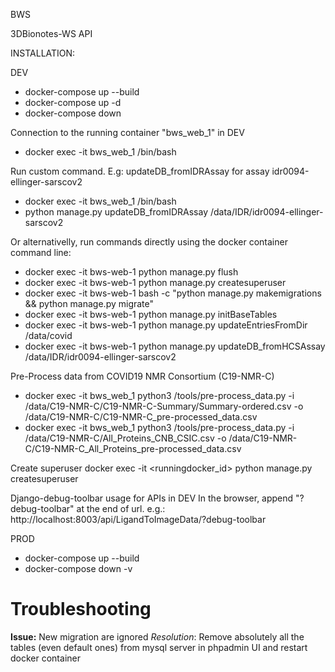 BWS

3DBionotes-WS API

INSTALLATION:

DEV
- docker-compose up --build
- docker-compose up -d
- docker-compose down

 Connection to the running container "bws_web_1" in DEV
- docker exec -it bws_web_1 /bin/bash

Run custom command. E.g: updateDB_fromIDRAssay for assay idr0094-ellinger-sarscov2
- docker exec -it bws_web_1 /bin/bash
- python manage.py updateDB_fromIDRAssay /data/IDR/idr0094-ellinger-sarscov2

Or alternativelly, run commands directly using the docker container command line:
- docker exec -it bws-web-1 python manage.py flush
- docker exec -it bws-web-1 python manage.py createsuperuser
- docker exec -it bws-web-1 bash -c "python manage.py makemigrations && python manage.py migrate"
- docker exec -it bws-web-1 python manage.py initBaseTables
- docker exec -it bws-web-1 python manage.py updateEntriesFromDir /data/covid
- docker exec -it bws-web-1 python manage.py updateDB_fromHCSAssay /data/IDR/idr0094-ellinger-sarscov2


Pre-Process data from COVID19 NMR Consortium (C19-NMR-C)
- docker exec -it bws_web_1 python3 /tools/pre-process_data.py -i /data/C19-NMR-C/C19-NMR-C-Summary/Summary-ordered.csv -o /data/C19-NMR-C/C19-NMR-C_pre-processed_data.csv
- docker exec -it bws_web_1 python3 /tools/pre-process_data.py -i /data/C19-NMR-C/All_Proteins_CNB_CSIC.csv -o /data/C19-NMR-C/C19-NMR-C_All_Proteins_pre-processed_data.csv 


Create superuser
docker exec -it <runningdocker_id> python manage.py createsuperuser

Django-debug-toolbar usage for APIs in DEV
In the browser, append "?debug-toolbar" at the end of url.
 e.g.: http://localhost:8003/api/LigandToImageData/?debug-toolbar

PROD
- docker-compose up --build
- docker-compose down -v

# Troubleshooting
 
**Issue:** New migration are ignored
*Resolution*: Remove absolutely all the tables (even default ones) from mysql server in phpadmin UI and restart docker container